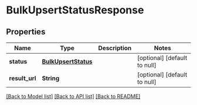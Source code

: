 # BulkUpsertStatusResponse
## Properties

| Name | Type | Description | Notes |
|------------ | ------------- | ------------- | -------------|
| **status** | [**BulkUpsertStatus**](BulkUpsertStatus.md) |  | [optional] [default to null] |
| **result\_url** | **String** |  | [optional] [default to null] |

[[Back to Model list]](../README.md#documentation-for-models) [[Back to API list]](../README.md#documentation-for-api-endpoints) [[Back to README]](../README.md)

